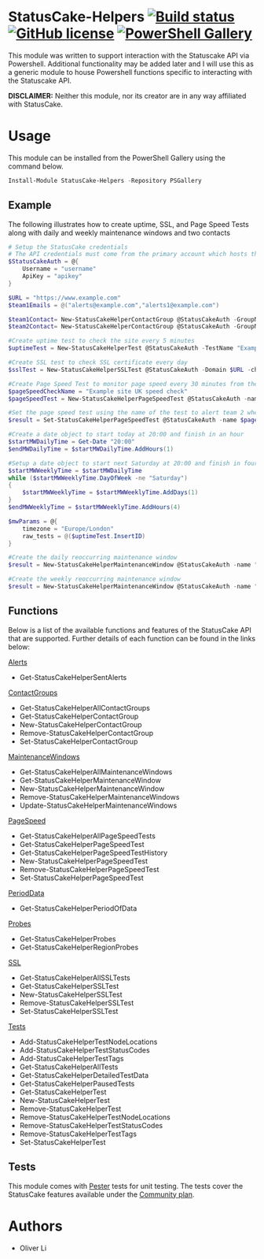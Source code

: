 # StatusCake-Helpers [![Build status](https://ci.appveyor.com/api/projects/status/9m3gk7n9ywuj3do6/branch/master?svg=true)](https://ci.appveyor.com/project/Oliver-Lii/statuscake-helpers/branch/master) [![GitHub license](https://img.shields.io/github/license/Oliver-Lii/StatusCake-Helpers.svg)](LICENSE) [![PowerShell Gallery](https://img.shields.io/powershellgallery/v/StatusCake-Helpers.svg)]()


This module was written to support interaction with the Statuscake API via Powershell. Additional functionality may be added later and I will use this as a generic module to house Powershell functions specific to interacting with the Statuscake API.

**DISCLAIMER:** Neither this module, nor its creator are in any way affiliated with StatusCake.


# Usage
This module can be installed from the PowerShell Gallery using the command below.
```powershell
Install-Module StatusCake-Helpers -Repository PSGallery
```

## Example

 The following illustrates how to create uptime, SSL, and Page Speed Tests along with daily and weekly maintenance windows and two contacts

```powershell
# Setup the StatusCake credentials
# The API credentials must come from the primary account which hosts the tests and not a subaccount which was given access
$StatusCakeAuth = @{
    Username = "username"
    ApiKey = "apikey"
}

$URL = "https://www.example.com"
$team1Emails = @("alerts@example.com","alerts1@example.com")

$team1Contact= New-StatusCakeHelperContactGroup @StatusCakeAuth -GroupName "Team 1 monitoring" -email $team1Emails -mobile "+14155552671"
$team2Contact= New-StatusCakeHelperContactGroup @StatusCakeAuth -GroupName "Team 2 monitoring" -email "alerts2@example.com"

#Create uptime test to check the site every 5 minutes
$uptimeTest = New-StatusCakeHelperTest @StatusCakeAuth -TestName "Example" -TestURL $URL -CheckRate 300 -TestType HTTP -ContactGroup $team1Contact.InsertID

#Create SSL test to check SSL certificate every day
$sslTest = New-StatusCakeHelperSSLTest @StatusCakeAuth -Domain $URL -checkrate 2073600 -contact_groups @($team1Contact.InsertID,$team2Contact.InsertID)

#Create Page Speed Test to monitor page speed every 30 minutes from the UK
$pageSpeedCheckName = "Example site UK speed check"
$pageSpeedTest = New-StatusCakeHelperPageSpeedTest @StatusCakeAuth -name $pageSpeedCheckName -website_url $URL -checkrate 30 -location_iso UK

#Set the page speed test using the name of the test to alert team 2 when the page takes more than 5000ms to load
$result = Set-StatusCakeHelperPageSpeedTest @StatusCakeAuth -name $pageSpeedCheckName -SetByName -contact_groups @($team2Contact.InsertID) -alert_slower 5000

#Create a date object to start today at 20:00 and finish in an hour
$startMWDailyTime = Get-Date "20:00"
$endMWDailyTime = $startMWDailyTime.AddHours(1)

#Setup a date object to start next Saturday at 20:00 and finish in four hours time
$startMWWeeklyTime = $startMWDailyTime
while ($startMWWeeklyTime.DayOfWeek -ne "Saturday") 
{
    $startMWWeeklyTime = $startMWWeeklyTime.AddDays(1)
}
$endMWWeeklyTime = $startMWWeeklyTime.AddHours(4)

$mwParams = @{
    timezone = "Europe/London"
    raw_tests = @($uptimeTest.InsertID)
}

#Create the daily reoccurring maintenance window
$result = New-StatusCakeHelperMaintenanceWindow @StatusCakeAuth -name "Example Daily MW" -start_date $startMWDailyTime -end_date $endMWDailyTime @mwParams -recur_every 1

#Create the weekly reoccurring maintenance window
$result = New-StatusCakeHelperMaintenanceWindow @StatusCakeAuth -name "Example Weekly MW" -start_date $startMWWeeklyTime -end_date $endMWWeeklyTime @mwParams -recur_every 7

```

## Functions

Below is a list of the available functions and features of the StatusCake API that are supported. Further details of each function can be found in the links below:

[Alerts](https://github.com/Oliver-Lii/statuscake-helpers/tree/master/StatusCake-Helpers/Public/Alerts "StatusCake Alerts")
*  Get-StatusCakeHelperSentAlerts

[ContactGroups](https://github.com/Oliver-Lii/statuscake-helpers/tree/master/StatusCake-Helpers/Public/ContactGroups "StatusCake Contact Groups")
*  Get-StatusCakeHelperAllContactGroups
*  Get-StatusCakeHelperContactGroup
*  New-StatusCakeHelperContactGroup
*  Remove-StatusCakeHelperContactGroup
*  Set-StatusCakeHelperContactGroup

[MaintenanceWindows](https://github.com/Oliver-Lii/statuscake-helpers/tree/master/StatusCake-Helpers/Public/MaintenanceWindows "StatusCake Maintenance Windows")
*  Get-StatusCakeHelperAllMaintenanceWindows
*  Get-StatusCakeHelperMaintenanceWindow
*  New-StatusCakeHelperMaintenanceWindow
*  Remove-StatusCakeHelperMaintenanceWindows
*  Update-StatusCakeHelperMaintenanceWindows

[PageSpeed](https://github.com/Oliver-Lii/statuscake-helpers/tree/master/StatusCake-Helpers/Public/PageSpeed "StatusCake PageSpeed Tests")
*  Get-StatusCakeHelperAllPageSpeedTests
*  Get-StatusCakeHelperPageSpeedTest
*  Get-StatusCakeHelperPageSpeedTestHistory
*  New-StatusCakeHelperPageSpeedTest
*  Remove-StatusCakeHelperPageSpeedTest
*  Set-StatusCakeHelperPageSpeedTest

[PeriodData](https://github.com/Oliver-Lii/statuscake-helpers/tree/master/StatusCake-Helpers/Public/PeriodData "StatusCake Period of Data")
*  Get-StatusCakeHelperPeriodOfData

[Probes](https://github.com/Oliver-Lii/statuscake-helpers/tree/master/StatusCake-Helpers/Public/Probes "StatusCake Probe Locations")
*  Get-StatusCakeHelperProbes
*  Get-StatusCakeHelperRegionProbes

[SSL](https://github.com/Oliver-Lii/statuscake-helpers/tree/master/StatusCake-Helpers/Public/SSL "StatusCake SSL Tests") 
*  Get-StatusCakeHelperAllSSLTests
*  Get-StatusCakeHelperSSLTest
*  New-StatusCakeHelperSSLTest
*  Remove-StatusCakeHelperSSLTest
*  Set-StatusCakeHelperSSLTest

[Tests](https://github.com/Oliver-Lii/statuscake-helpers/tree/master/StatusCake-Helpers/Public/Tests "StatusCake Tests")
*  Add-StatusCakeHelperTestNodeLocations
*  Add-StatusCakeHelperTestStatusCodes
*  Add-StatusCakeHelperTestTags
*  Get-StatusCakeHelperAllTests
*  Get-StatusCakeHelperDetailedTestData
*  Get-StatusCakeHelperPausedTests
*  Get-StatusCakeHelperTest
*  New-StatusCakeHelperTest
*  Remove-StatusCakeHelperTest
*  Remove-StatusCakeHelperTestNodeLocations
*  Remove-StatusCakeHelperTestStatusCodes
*  Remove-StatusCakeHelperTestTags
*  Set-StatusCakeHelperTest

## Tests

This module comes with [Pester](https://github.com/pester/Pester/) tests for unit testing. The tests cover the StatusCake features available under the [Community plan](https://www.statuscake.com/pricing/).


# Authors
- Oliver Li